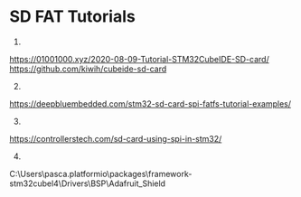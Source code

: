 # SD FAT Tutorials

1.
https://01001000.xyz/2020-08-09-Tutorial-STM32CubeIDE-SD-card/
https://github.com/kiwih/cubeide-sd-card


2.
https://deepbluembedded.com/stm32-sd-card-spi-fatfs-tutorial-examples/

3.
https://controllerstech.com/sd-card-using-spi-in-stm32/

4.
C:\Users\pasca\.platformio\packages\framework-stm32cubel4\Drivers\BSP\Adafruit_Shield